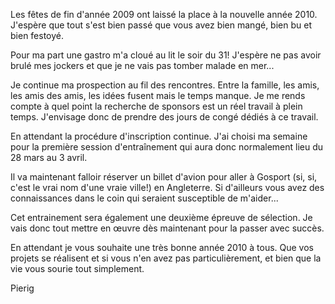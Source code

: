 Les fêtes de fin d'année 2009 ont laissé la place à la nouvelle année 2010. J'espère que tout s'est bien passé que vous avez bien mangé, bien bu et bien festoyé.

Pour ma part une gastro m'a cloué au lit le soir du 31! J'espère ne pas avoir brulé mes jockers et que je ne vais pas tomber malade en mer...

Je continue ma prospection au fil des rencontres. Entre la famille, les amis, les amis des amis, les idées fusent mais le temps manque. Je me rends compte à quel point la recherche de sponsors est un réel travail à plein temps. J'envisage donc de prendre des jours de congé dédiés à ce travail.

En attendant la procédure d'inscription continue. J'ai choisi ma semaine pour la première session d'entraînement qui aura donc normalement lieu du 28 mars au 3 avril.

Il va maintenant falloir réserver un billet d'avion pour aller à Gosport (si, si, c'est le vrai nom d'une vraie ville!) en Angleterre. Si d'ailleurs vous avez des connaissances dans le coin qui seraient susceptible de m'aider...

Cet entrainement sera également une deuxième épreuve de sélection. Je vais donc tout mettre en œuvre dès maintenant pour la passer avec succès.

En attendant je vous souhaite une très bonne année 2010 à tous. Que vos projets se réalisent et si vous n'en avez pas particulièrement, et bien que la vie vous sourie tout simplement.

Pierig
